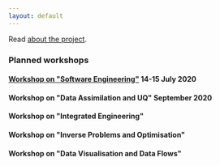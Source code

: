 ```yaml
---
layout: default
---
```


Read [about the project](./about.html).

### Planned workshops

#### [Workshop on "Software Engineering"](workshop1.html) 14-15 July 2020

#### Workshop on "Data Assimilation and UQ" September 2020

#### Workshop on "Integrated Engineering"

#### Workshop on "Inverse Problems and Optimisation"

#### Workshop on "Data Visualisation and Data Flows"